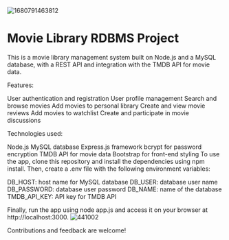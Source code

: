![1680791463812](https://user-images.githubusercontent.com/28853520/230410089-e6585121-9dc3-4831-a3c5-78c231e6d6dd.jpg)
# Movie Library RDBMS Project

This is a movie library management system built on Node.js and a MySQL database, with a REST API and integration with the TMDB API for movie data.

Features:

User authentication and registration
User profile management
Search and browse movies
Add movies to personal library
Create and view movie reviews
Add movies to watchlist
Create and participate in movie discussions


Technologies used:

Node.js
MySQL database
Express.js framework
bcrypt for password encryption
TMDB API for movie data
Bootstrap for front-end styling
To use the app, clone this repository and install the dependencies using npm install. Then, create a .env file with the following environment variables:

DB_HOST: host name for MySQL database
DB_USER: database user name
DB_PASSWORD: database user password
DB_NAME: name of the database
TMDB_API_KEY: API key for TMDB API


Finally, run the app using node app.js and access it on your browser at http://localhost:3000.
![441002](https://user-images.githubusercontent.com/28853520/229155989-39bda237-4b83-444d-9f5f-03822e150bf7.jpg)



Contributions and feedback are welcome!


